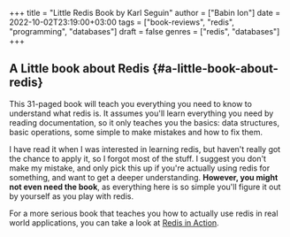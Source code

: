 +++
title = "Little Redis Book by Karl Seguin"
author = ["Babin Ion"]
date = 2022-10-02T23:19:00+03:00
tags = ["book-reviews", "redis", "programming", "databases"]
draft = false
genres = ["redis", "databases"]
+++

## A Little book about Redis {#a-little-book-about-redis}

This 31-paged book will teach you everything you need to know to understand what redis is. It assumes you'll learn everything you need by reading documentation, so it only teaches you the basics: data structures, basic operations, some simple to make mistakes and how to fix them.

I have read it when I was interested in learning redis, but haven't really got the chance to apply it, so I forgot most of the stuff. I suggest you don't make my mistake, and only pick this up if you're actually using redis for something, and want to get a deeper understanding. **However, you might not even need the book**, as everything here is so simple you'll figure it out by yourself as you play with redis.

For a more serious book that teaches you how to actually use redis in real world applications, you can take a look at [Redis in Action](https://www.manning.com/books/redis-in-action).
